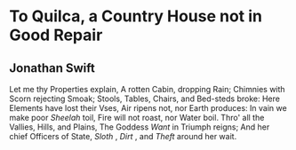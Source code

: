 # To Quilca, a Country House not in Good Repair
## Jonathan Swift
Let me thy Properties explain,
A rotten Cabin, dropping Rain;
Chimnies with Scorn rejecting Smoak;
Stools, Tables, Chairs, and Bed-steds broke:
Here Elements have lost their Vses,
Air ripens not, nor Earth produces:
In vain we make poor _Sheelah_ toil,
Fire will not roast, nor Water boil.
Thro' all the Vallies, Hills, and Plains,
The Goddess _Want_ in Triumph reigns;
And her chief Officers of State,
_Sloth_ , _Dirt_ , and _Theft_ around her wait.